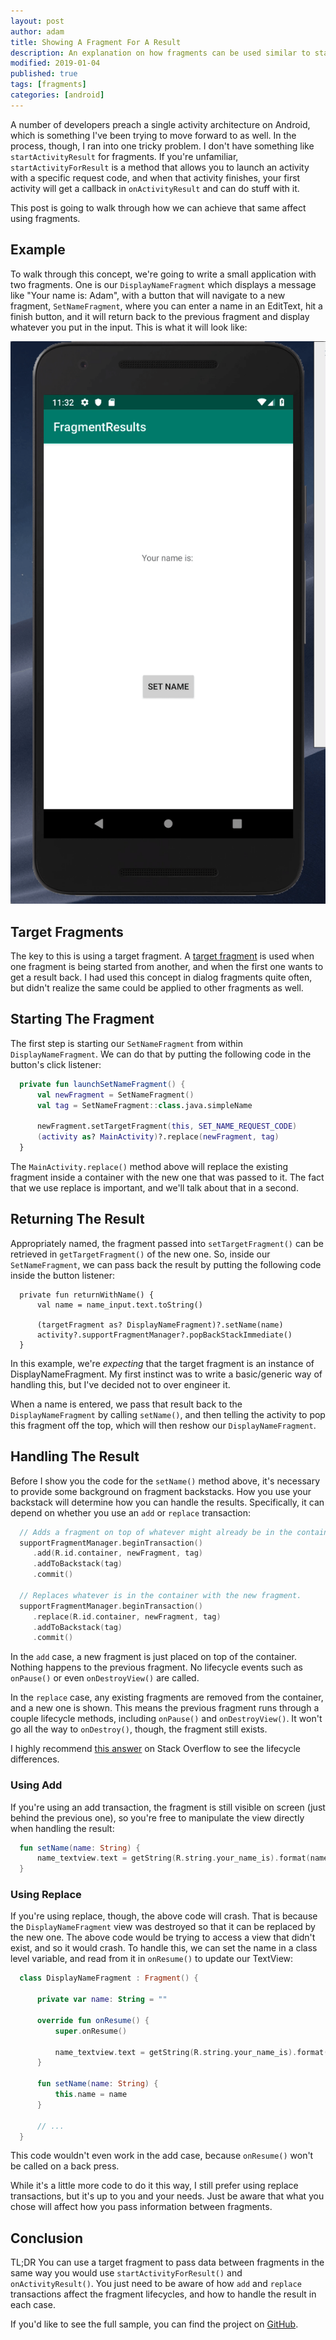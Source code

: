 ```yaml
---
layout: post
author: adam
title: Showing A Fragment For A Result
description: An explanation on how fragments can be used similar to startActivityForResult in Android.
modified: 2019-01-04
published: true
tags: [fragments]
categories: [android]
---
```


A number of developers preach a single activity architecture on Android, which is something I've been trying to move forward to as well. In the process, though, I ran into one tricky problem. I don't have something like `startActivityResult` for fragments. If you're unfamiliar, `startActivityForResult` is a method that allows you to launch an activity with a specific request code, and when that activity finishes, your first activity will get a callback in `onActivityResult` and can do stuff with it. 

This post is going to walk through how we can achieve that same affect using fragments. 

<!--more-->

## Example

To walk through this concept, we're going to write a small application with two fragments. One is our `DisplayNameFragment` which displays a message like "Your name is: Adam", with a button that will navigate to a new fragment, `SetNameFragment`, where you can enter a name in an EditText, hit a finish button, and it will return back to the previous fragment and display whatever you put in the input. This is what it will look like:

![Android Essence](/images/FragmentResultsSample.gif)

## Target Fragments

The key to this is using a target fragment. A [target fragment](https://developer.android.com/reference/android/app/Fragment.html#setTargetFragment(android.app.Fragment,%20int)) is used when one fragment is being started from another, and when the first one wants to get a result back. I had used this concept in dialog fragments quite often, but didn't realize the same could be applied to other fragments as well.

## Starting The Fragment

The first step is starting our `SetNameFragment` from within `DisplayNameFragment`. We can do that by putting the following code in the button's click listener:

```kotlin
  private fun launchSetNameFragment() {
      val newFragment = SetNameFragment()
      val tag = SetNameFragment::class.java.simpleName

      newFragment.setTargetFragment(this, SET_NAME_REQUEST_CODE)
      (activity as? MainActivity)?.replace(newFragment, tag)
  }
```

The `MainActivity.replace()` method above will replace the existing fragment inside a container with the new one that was passed to it. The fact that we use replace is important, and we'll talk about that in a second. 

## Returning The Result

Appropriately named, the fragment passed into `setTargetFragment()` can be retrieved in `getTargetFragment()` of the new one. So, inside our `SetNameFragment`, we can pass back the result by putting the following code inside the button listener:

```
  private fun returnWithName() {
      val name = name_input.text.toString()

      (targetFragment as? DisplayNameFragment)?.setName(name)
      activity?.supportFragmentManager?.popBackStackImmediate()
  }
```

In this example, we're _expecting_ that the target fragment is an instance of DisplayNameFragment. My first instinct was to write a basic/generic way of handling this, but I've decided not to over engineer it. 

When a name is entered, we pass that result back to the `DisplayNameFragment` by calling `setName()`, and then telling the activity to pop this fragment off the top, which will then reshow our `DisplayNameFragment`. 

## Handling The Result

Before I show you the code for the `setName()` method above, it's necessary to provide some background on fragment backstacks. How you use your backstack will determine how you can handle the results. Specifically, it can depend on whether you use an `add` or `replace` transaction:

```kotlin
  // Adds a fragment on top of whatever might already be in the container.
  supportFragmentManager.beginTransaction()
     .add(R.id.container, newFragment, tag)
     .addToBackstack(tag)
     .commit()

  // Replaces whatever is in the container with the new fragment.
  supportFragmentManager.beginTransaction()
     .replace(R.id.container, newFragment, tag)
     .addToBackstack(tag)
     .commit()
```

In the `add` case, a new fragment is just placed on top of the container. Nothing happens to the previous fragment. No lifecycle events such as `onPause()` or even `onDestroyView()` are called. 

In the `replace` case, any existing fragments are removed from the container, and a new one is shown. This means the previous fragment runs through a couple lifecycle methods, including `onPause()` and `onDestroyView()`. It won't go all the way to `onDestroy()`, though, the fragment still exists.

I highly recommend [this answer](https://stackoverflow.com/questions/18634207/difference-between-add-replace-and-addtobackstack/48106957#48106957) on Stack Overflow to see the lifecycle differences.

### Using Add

If you're using an add transaction, the fragment is still visible on screen (just behind the previous one), so you're free to manipulate the view directly when handling the result:

```kotlin
  fun setName(name: String) {
      name_textview.text = getString(R.string.your_name_is).format(name)
  }
```

### Using Replace

If you're using replace, though, the above code will crash. That is because the `DisplayNameFragment` view was destroyed so that it can be replaced by the new one. The above code would be trying to access a view that didn't exist, and so it would crash. To handle this, we can set the name in a class level variable, and read from it in `onResume()` to update our TextView:

```kotlin
  class DisplayNameFragment : Fragment() {

      private var name: String = ""

      override fun onResume() {
          super.onResume()

          name_textview.text = getString(R.string.your_name_is).format(name)
      }

      fun setName(name: String) {
          this.name = name
      }

      // ...
  }
```

This code wouldn't even work in the add case, because `onResume()` won't be called on a back press.

While it's a little more code to do it this way, I still prefer using replace transactions, but it's up to you and your needs. Just be aware that what you chose will affect how you pass information between fragments.

## Conclusion

TL;DR You can use a target fragment to pass data between fragments in the same way you would use `startActivityForResult()` and `onActivityResult()`. You just need to be aware of how `add` and `replace` transactions affect the fragment lifecycles, and how to handle the result in each case. 

If you'd like to see the full sample, you can find the project on [GitHub](https://github.com/AdamMc331/FragmentResults).